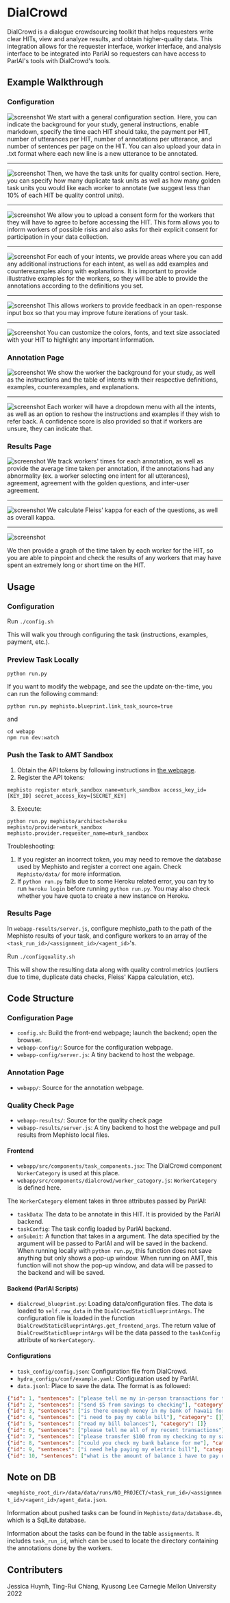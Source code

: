 # DialCrowd
DialCrowd is a dialogue crowdsourcing toolkit that helps requesters write clear HITs, view and analyze results, and obtain higher-quality data. This integration allows for the requester interface, worker interface, and analysis interface to be integrated into ParlAI so requesters can have access to ParlAI's tools with DialCrowd's tools.

## Example Walkthrough

### Configuration

![screenshot](images/config1.png)
We start with a general configuration section. Here, you can indicate the background for your study, general instructions, enable markdown, specify the time each HIT should take, the payment per HIT, number of utterances per HIT, number of annotations per utterance, and number of sentences per page on the HIT. You can also upload your data in .txt format where each new line is a new utterance to be annotated.

***

![screenshot](images/config2.png)
Then, we have the task units for quality control section. Here, you can specify how many duplicate task units as well as how many golden task units you would like each worker to annotate (we suggest less than 10% of each HIT be quality control units).

***

![screenshot](images/config3.png)
We allow you to upload a consent form for the workers that they will have to agree to before accessing the HIT. This form allows you to inform workers of possible risks and also asks for their explicit consent for participation in your data collection.

***

![screenshot](images/config4.png)
For each of your intents, we provide areas where you can add any additional instructions for each intent, as well as add examples and counterexamples along with explanations. It is important to provide illustrative examples for the workers, so they will be able to provide the annotations according to the definitions you set.

***

![screenshot](images/config5.png)
This allows workers to provide feedback in an open-response input box so that you may improve future iterations of your task.

***

![screenshot](images/config6.png)
You can customize the colors, fonts, and text size associated with your HIT to highlight any important information.

### Annotation Page
![screenshot](images/annotation1.png)
We show the worker the background for your study, as well as the instructions and the table of intents with their respective definitions, examples, counterexamples, and explanations.

***

![screenshot](images/annotation2.png)
Each worker will have a dropdown menu with all the intents, as well as an option to reshow the instructions and examples if they wish to refer back. A confidence score is also provided so that if workers are unsure, they can indicate that.

### Results Page
![screenshot](images/results1.png)
We track workers' times for each annotation, as well as provide the average time taken per annotation, if the annotations had any abnormality (ex. a worker selecting one intent for all utterances), agreement, agreement with the golden questions, and inter-user agreement.

***

![screenshot](images/results2.png)
We calculate Fleiss' kappa for each of the questions, as well as overall kappa.

***

![screenshot](images/results3.png)

We then provide a graph of the time taken by each worker for the HIT, so you are able to pinpoint and check the results of any workers that may have spent an extremely long or short time on the HIT.

## Usage

### Configuration

Run `./config.sh`

This will walk you through configuring the task (instructions, examples, payment, etc.).

### Preview Task Locally

```
python run.py
```

If you want to modify the webpage, and see the update on-the-time, you can run the following command:
```
python run.py mephisto.blueprint.link_task_source=true
```
and
```
cd webapp
npm run dev:watch
```

### Push the Task to AMT Sandbox

1. Obtain the API tokens by following instructions in [the webpage](https://requestersandbox.mturk.com/developer).
2. Register the API tokens:
```
mephisto register mturk_sandbox name=mturk_sandbox access_key_id=[KEY_ID] secret_access_key=[SECRET_KEY]
```
3. Execute:
```
python run.py mephisto/architect=heroku mephisto/provider=mturk_sandbox mephisto.provider.requester_name=mturk_sandbox
```

Troubleshooting:

1. If you register an incorrect token, you may need to remove the database used by Mephisto and register a correct one again. Check `Mephisto/data/` for more information.
2. If `python run.py` fails due to some Heroku related error, you can try to run `heroku login` before running `python run.py`. You may also check whether you have quota to create a new instance on Heroku.

### Results Page

In `webapp-results/server.js`, configure mephisto_path to the path of the Mephisto results of your task, and configure workers to an array of the `<task_run_id>/<assignment_id>/<agent_id>`'s.

Run `./configquality.sh`

This will show the resulting data along with quality control metrics (outliers due to time, duplicate data checks, Fleiss' Kappa calculation, etc).

## Code Structure

### Configuration Page

- `config.sh`: Build the front-end webpage; launch the backend; open the browser.
- `webapp-config/`: Source for the configuration webpage.
- `webapp-config/server.js`: A tiny backend to host the webpage.

### Annotation Page

- `webapp/`: Source for the annotation webpage.

### Quality Check Page

- `webapp-results/`: Source for the quality check page
- `webapp-results/server.js`: A tiny backend to host the webpage and pull results from Mephisto local files.

#### Frontend

- `webapp/src/components/task_components.jsx`: The DialCrowd component `WorkerCategory` is used at this place.
- `webapp/src/components/dialcrowd/worker_category.js`: `WorkerCategory` is defined here.

The `WorkerCategory` element takes in three attributes passed by ParlAI:

- `taskData`: The data to be annotate in this HIT. It is provided by the ParlAI backend.
- `taskConfig`: The task config loaded by ParlAI backend.
- `onSubmit`: A function that takes in a argument. The data specified by the argument will be passed to ParlAI and will be saved in the backend. When running locally with `python run.py`, this function does not save anything but only shows a pop-up window. When running on AMT, this function will not show the pop-up window, and data will be passed to the backend and will be saved.

#### Backend (ParlAI Scripts)

- `dialcrowd_blueprint.py`: Loading data/configuration files. The data is loaded to `self.raw_data` in the `DialCrowdStaticBlueprintArgs`. The configuration file is loaded in the function `DialCrowdStaticBlueprintArgs.get_frontend_args`. The return value of `DialCrowdStaticBlueprintArgs` will be the data passed to the `taskConfig` attribute of `WorkerCategory`.


#### Configurations

- `task_config/config.json`: Configuration file from DialCrowd.
- `hydra_configs/conf/example.yaml`: Configuration used by ParlAI.
- `data.jsonl`: Place to save the data. The format is as followed:

```json
{"id": 1, "sentences": ["please tell me my in-person transactions for the last three days using my debit card"], "category": []}
{"id": 2, "sentences": ["send $5 from savings to checking"], "category": []}
{"id": 3, "sentences": ["is there enough money in my bank of hawaii for vacation"], "category": []}
{"id": 4, "sentences": ["i need to pay my cable bill"], "category": []}
{"id": 5, "sentences": ["read my bill balances"], "category": []}
{"id": 6, "sentences": ["please tell me all of my recent transactions"], "category": []}
{"id": 7, "sentences": ["please transfer $100 from my checking to my savings account"], "category": []}
{"id": 8, "sentences": ["could you check my bank balance for me"], "category": []}
{"id": 9, "sentences": ["i need help paying my electric bill"], "category": []}
{"id": 10, "sentences": ["what is the amount of balance i have to pay on my bill"], "category": []}
```


## Note on DB

`<mephisto_root_dir>/data/data/runs/NO_PROJECT/<task_run_id>/<assignment_id>/<agent_id>/agent_data.json`.

Information about pushed tasks can be found in `Mephisto/data/database.db`, which is a SqlLite database.

Information about the tasks can be found in the table `assignments`. It includes `task_run_id`, which can be used to locate the directory containing the annotations done by the workers.

## Contributers

Jessica Huynh, Ting-Rui Chiang, Kyusong Lee
Carnegie Mellon University 2022
